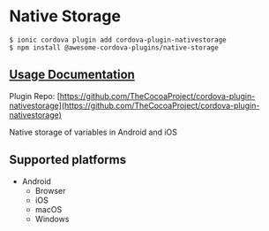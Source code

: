 # Native Storage

```text
$ ionic cordova plugin add cordova-plugin-nativestorage
$ npm install @awesome-cordova-plugins/native-storage
```

## [Usage Documentation](https://danielsogl.gitbook.io/awesome-cordova-plugins/plugins/native-storage/)

Plugin Repo: [https://github.com/TheCocoaProject/cordova-plugin-nativestorage](https://github.com/TheCocoaProject/cordova-plugin-nativestorage)

Native storage of variables in Android and iOS

## Supported platforms

* Android
  * Browser
  * iOS
  * macOS
  * Windows

